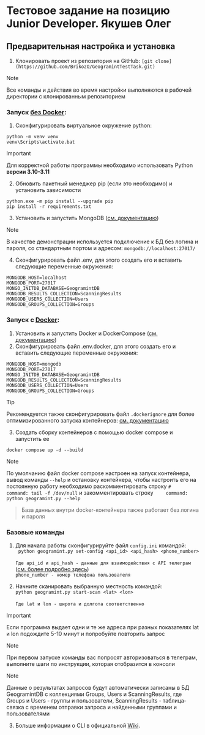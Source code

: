 # Тестовое задание на позицию Junior Developer. Якушев Олег
## Предварительная настройка и установка

1. Клонировать проект из репозитория на GitHub: ```[git clone](https://github.com/BrikozO/GeogramintTestTask.git)```
>[!NOTE]
> Все команды и действия во время настройки выполняются в рабочей директории с клонированным репозиторием
### Запуск <u>без Docker</u>:
1. Сконфигурировать виртуальное окружение python: <br>
```
python -m venv venv
venv\Scripts\activate.bat
```
> [!IMPORTANT]
>Для корректной работы программы <important>необходимо</important> использовать Python <b>версии 3.10-3.11</b>
2. Обновить пакетный менеджер pip (если это необходимо) и установить зависимости
```
python.exe -m pip install --upgrade pip
pip install -r requirements.txt
```
3. Установить и запустить MongoDB ([см. документацию](https://www.mongodb.com/docs/))
> [!NOTE]
> В качестве демонстрации используется подключение к БД без логина и пароля, со стандартным портом и адресом: ```mongodb://localhost:27017/```
4. Сконфигурировать файл .env, для этого создать его и вставить следующие переменные окружения:
```dotenv
MONGODB_HOST=localhost
MONGODB_PORT=27017
MONGO_INITDB_DATABASE=GeogramintDB
MONGODB_RESULTS_COLLECTION=ScanningResults
MONGODB_USERS_COLLECTION=Users
MONGODB_GROUPS_COLLECTION=Groups
```
### Запуск с <u>Docker</u>:
1. Установить и запустить Docker и DockerCompose ([см. документацию](https://docs.docker.com))
2. Сконфигурировать файл .env.docker, для этого создать его и вставить следующие переменные окружения:
```dotenv
MONGODB_HOST=mongodb
MONGODB_PORT=27017
MONGO_INITDB_DATABASE=GeogramintDB
MONGODB_RESULTS_COLLECTION=ScanningResults
MONGODB_USERS_COLLECTION=Users
MONGODB_GROUPS_COLLECTION=Groups
```
> [!TIP]
> Рекомендуется также сконфигурировать файл ```.dockerignore``` для более оптимизированного запуска контейнеров: [см. документацию](https://docs.docker.com/build/concepts/context/)
3. Создать сборку контейнеров с помощью docker compose и запустить ее
```docker
docker compose up -d --build
```
> [!NOTE]
>По умолчанию файл docker compose настроен на запуск контейнера, вывод команды ```--help``` и остановку контейнера, чтобы настроить его на постоянную работу необходимо раскомментировать строку 
```#    command: tail -f /dev/null``` и закомментировать строку ```    command: python geogramint.py --help```
> >База данных внутри docker-контейнера также работает без логина и пароля

### Базовые команды
1. Для начала работы сконфигурируйте файл ```config.ini``` командой:
<br>```
python geogramint.py set-config <api_id> <api_hash> <phone_number>```
<br><br>
```Где api_id и api_hash - данные для взаимодействия с API телеграм``` 
<br>([см. более подробно здесь](https://my.telegram.org))
<br>```phone_number - номер телефона пользователя```

2. Начните сканировать выбранную местность командой: <br>
```python geogramint.py start-scan <lat> <lon>```
<br><br>
```Где lat и lon - широта и долгота соответственно```
> [!IMPORTANT]
> Если программа выдает одни и те же адреса при разных показателях lat и lon подождите 5-10 минут и попробуйте повторить запрос

> [!NOTE]
> При первом запуске команды вас попросят авторизоваться в телеграм, выполните шаги по инструкции, которая отобразится в консоли

> [!NOTE]
> Данные о результатах запросов будут автоматически записаны в БД <important>GeogramintDB</important> с коллекциями <important>Groups, Users</important> и <important>ScanningResults</important>, где Groups и Users - группы и пользователи, ScanningResults - таблица-связка с временем отправки запроса и найденными группами и пользователями

3. Больше информации о CLI в официальной [Wiki](https://github.com/Alb-310/Geogramint/wiki/Demonstration:-CLI).
